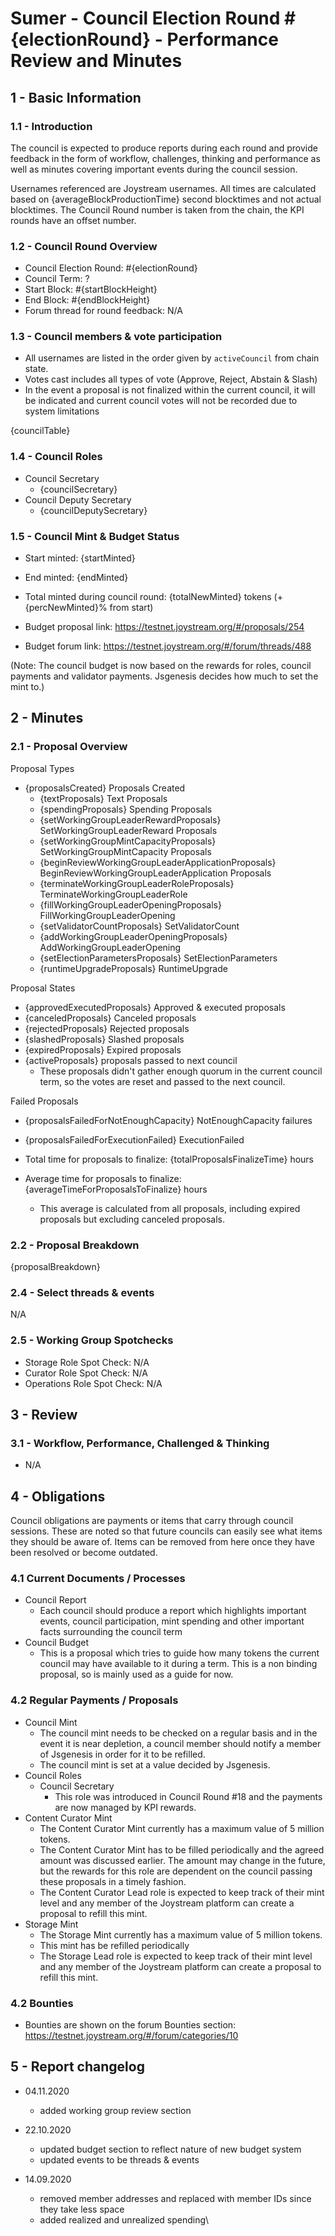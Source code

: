 # Sumer - Council Election Round #{electionRound}  - Performance Review and Minutes
## 1 - Basic Information
### 1.1 - Introduction
The council is expected to produce reports during each round and provide feedback in the form of workflow, challenges, thinking and performance as well as minutes covering important events during the council session.

Usernames referenced are Joystream usernames.
All times are calculated based on {averageBlockProductionTime} second blocktimes and not actual blocktimes.
The Council Round number is taken from the chain, the KPI rounds have an offset number.

### 1.2 - Council Round Overview
* Council Election Round: #{electionRound}
* Council Term: ?
* Start Block: #{startBlockHeight}
* End Block: #{endBlockHeight}
* Forum thread for round feedback: N/A

### 1.3 - Council members & vote participation
* All usernames are listed in the order given by `activeCouncil` from chain state.
* Votes cast includes all types of vote (Approve, Reject, Abstain & Slash)
* In the event a proposal is not finalized within the current council, it will be indicated and current council votes will not be recorded due to system limitations

{councilTable}

### 1.4 - Council Roles
* Council Secretary
    * {councilSecretary}
* Council Deputy Secretary
    * {councilDeputySecretary}

### 1.5 - Council Mint & Budget Status
* Start minted: {startMinted}
* End minted: {endMinted}
* Total minted during council round: {totalNewMinted} tokens (+{percNewMinted}% from start)

* Budget proposal link: https://testnet.joystream.org/#/proposals/254
* Budget forum link: https://testnet.joystream.org/#/forum/threads/488

(Note: The council budget is now based on the rewards for roles, council payments and validator payments. Jsgenesis decides how much to set the mint to.)

## 2 - Minutes
### 2.1 - Proposal Overview
Proposal Types
- {proposalsCreated} Proposals Created
    - {textProposals} Text Proposals
    - {spendingProposals} Spending Proposals
    - {setWorkingGroupLeaderRewardProposals} SetWorkingGroupLeaderReward Proposals
    - {setWorkingGroupMintCapacityProposals} SetWorkingGroupMintCapacity Proposals
    - {beginReviewWorkingGroupLeaderApplicationProposals} BeginReviewWorkingGroupLeaderApplication Proposals
    - {terminateWorkingGroupLeaderRoleProposals} TerminateWorkingGroupLeaderRole
    - {fillWorkingGroupLeaderOpeningProposals} FillWorkingGroupLeaderOpening
    - {setValidatorCountProposals} SetValidatorCount
    - {addWorkingGroupLeaderOpeningProposals} AddWorkingGroupLeaderOpening
    - {setElectionParametersProposals} SetElectionParameters
    - {runtimeUpgradeProposals} RuntimeUpgrade

Proposal States
- {approvedExecutedProposals} Approved & executed proposals
- {canceledProposals} Canceled proposals
- {rejectedProposals} Rejected proposals
- {slashedProposals} Slashed proposals
- {expiredProposals} Expired proposals
- {activeProposals} proposals passed to next council
    - These proposals didn't gather enough quorum in the current council term, so the votes are reset and passed to the next council.

Failed Proposals
- {proposalsFailedForNotEnoughCapacity} NotEnoughCapacity failures
- {proposalsFailedForExecutionFailed} ExecutionFailed

- Total time for proposals to finalize: {totalProposalsFinalizeTime} hours
- Average time for proposals to finalize: {averageTimeForProposalsToFinalize} hours
    - This average is calculated from all proposals, including expired proposals but excluding canceled proposals.

### 2.2 - Proposal Breakdown

{proposalBreakdown}

### 2.4 - Select threads & events
N/A

### 2.5 - Working Group Spotchecks
- Storage Role Spot Check: N/A
- Curator Role Spot Check: N/A
- Operations Role Spot Check: N/A

## 3 - Review
### 3.1 - Workflow, Performance, Challenged & Thinking
* N/A

## 4 - Obligations
Council obligations are payments or items that carry through council sessions. These are noted so that future councils can easily see what items they should be aware of. Items can be removed from here once they have been resolved or become outdated.

### 4.1 Current Documents / Processes
- Council Report
    - Each council should produce a report which highlights important events, council participation, mint spending and other important facts surrounding the council term
- Council Budget
    - This is a proposal which tries to guide how many tokens the current council may have available to it during a term. This is a non binding proposal, so is mainly used as a guide for now.

### 4.2 Regular Payments / Proposals
- Council Mint
    - The council mint needs to be checked on a regular basis and in the event it is near depletion, a council member should notify a member of Jsgenesis in order for it to be refilled.
    - The council mint is set at a value decided by Jsgenesis.
- Council Roles
    - Council Secretary
        - This role was introduced in Council Round #18 and the payments are now managed by KPI rewards.
- Content Curator Mint
    - The Content Curator Mint currently has a maximum value of 5 million tokens.
    - The Content Curator Mint has to be filled periodically and the agreed amount was discussed earlier. The amount may change in the future, but the rewards for this role are dependent on the council passing these proposals in a timely fashion.
    - The Content Curator Lead role is expected to keep track of their mint level and any member of the Joystream platform can create a proposal to refill this mint.
- Storage Mint
    - The Storage Mint currently has a maximum value of 5 million tokens.
    - This mint has be refilled periodically
    - The Storage Lead role is expected to keep track of their mint level and any member of the Joystream platform can create a proposal to refill this mint.

### 4.2 Bounties
- Bounties are shown on the forum Bounties section: https://testnet.joystream.org/#/forum/categories/10

## 5 - Report changelog
- 04.11.2020
    - added working group review section

- 22.10.2020
    - updated budget section to reflect nature of new budget system
    - updated events to be threads & events

- 14.09.2020
    - removed member addresses and replaced with member IDs since they take less space
    - added realized and unrealized spending\
